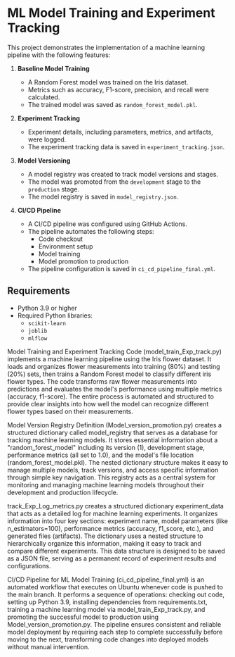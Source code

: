 
# ML Model Training and Experiment Tracking

This project demonstrates the implementation of a machine learning pipeline with the following features:

1. **Baseline Model Training**
   - A Random Forest model was trained on the Iris dataset.
   - Metrics such as accuracy, F1-score, precision, and recall were calculated.
   - The trained model was saved as `random_forest_model.pkl`.

2. **Experiment Tracking**
   - Experiment details, including parameters, metrics, and artifacts, were logged.
   - The experiment tracking data is saved in `experiment_tracking.json`.

3. **Model Versioning**
   - A  model registry was created to track model versions and stages.
   - The model was promoted from the `development` stage to the `production` stage.
   - The model registry is saved in `model_registry.json`.

4. **CI/CD Pipeline**
   - A CI/CD pipeline was configured using GitHub Actions.
   - The pipeline automates the following steps:
     - Code checkout
     - Environment setup
     - Model training
     - Model promotion to production
   - The pipeline configuration is saved in `ci_cd_pipeline_final.yml`.




## Requirements

- Python 3.9 or higher
- Required Python libraries:
  - `scikit-learn`
  - `joblib`
  - `mlflow`


Model Training and Experiment Tracking Code (model_train_Exp_track.py) implements a machine learning pipeline using the Iris flower dataset. It loads and organizes flower measurements into training (80%) and testing (20%) sets, then trains a Random Forest model to classify different iris flower types. The code transforms raw flower measurements into predictions and evaluates the model's performance using multiple metrics (accuracy, f1-score). The entire process is automated and structured to provide clear insights into how well the model can recognize different flower types based on their measurements.


Model Version Registry Definition (Model_version_promotion.py) creates a structured dictionary called model_registry that serves as a database for tracking machine learning models. It stores essential information about a "random_forest_model" including its version (1), development stage, performance metrics (all set to 1.0), and the model's file location (random_forest_model.pkl). The nested dictionary structure makes it easy to manage multiple models, track versions, and access specific information through simple key navigation. This registry acts as a central system for monitoring and managing machine learning models throughout their development and production lifecycle.

track_Exp_Log_metrics.py creates a structured dictionary experiment_data that acts as a detailed log for machine learning experiments. It organizes information into four key sections: experiment name, model parameters (like n_estimators=100), performance metrics (accuracy, f1_score, etc.), and generated files (artifacts). The dictionary uses a nested structure to hierarchically organize this information, making it easy to track and compare different experiments. This data structure is designed to be saved as a JSON file, serving as a permanent record of experiment results and configurations.

CI/CD Pipeline for ML Model Training (ci_cd_pipeline_final.yml) is an automated workflow that executes on Ubuntu whenever code is pushed to the main branch. It performs a sequence of operations: checking out code, setting up Python 3.9, installing dependencies from requirements.txt, training a machine learning model via model_train_Exp_track.py, and promoting the successful model to production using Model_version_promotion.py. The pipeline ensures consistent and reliable model deployment by requiring each step to complete successfully before moving to the next, transforming code changes into deployed models without manual intervention.


